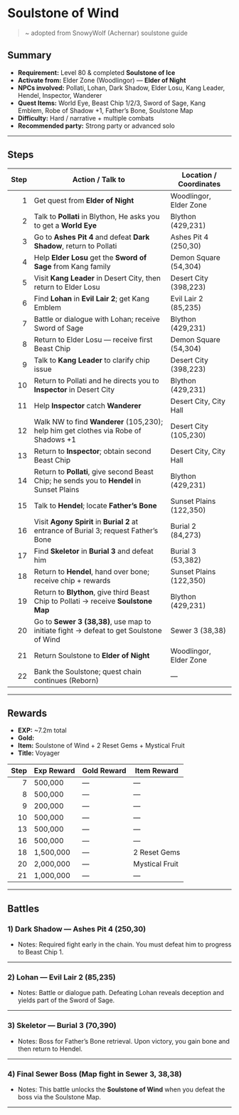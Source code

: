 # Soulstone of Wind

> ~ adopted from SnowyWolf (Achernar) soulstone guide

## Summary
- **Requirement:** Level 80 & completed **Soulstone of Ice**  
- **Activate from:** Elder Zone (Woodlingor) — **Elder of Night**  
- **NPCs involved:** Pollati, Lohan, Dark Shadow, Elder Losu, Kang Leader, Hendel, Inspector, Wanderer  
- **Quest Items:** World Eye, Beast Chip 1/2/3, Sword of Sage, Kang Emblem, Robe of Shadow +1, Father’s Bone, Soulstone Map  
- **Difficulty:** Hard / narrative + multiple combats  
- **Recommended party:** Strong party or advanced solo

---

## Steps

| Step | Action / Talk to                                                                           | Location / Coordinates  |
| ---: | ------------------------------------------------------------------------------------------ | ----------------------- |
|    1 | Get quest from **Elder of Night**                                                          | Woodlingor, Elder Zone  |
|    2 | Talk to **Pollati** in Blython, He asks you to get a **World Eye**                         | Blython (429,231)       |
|    3 | Go to **Ashes Pit 4** and defeat **Dark Shadow**, return to Pollati                        | Ashes Pit 4 (250,30)    |
|    4 | Help **Elder Losu** get the **Sword of Sage** from Kang family                             | Demon Square (54,304)   |
|    5 | Visit **Kang Leader** in Desert City, then return to Elder Losu                            | Desert City (398,223)   |
|    6 | Find **Lohan** in **Evil Lair 2**; get Kang Emblem                                         | Evil Lair 2 (85,235)    |
|    7 | Battle or dialogue with Lohan; receive Sword of Sage                                       | Blython (429,231)       |
|    8 | Return to Elder Losu — receive first Beast Chip                                            | Demon Square (54,304)   |
|    9 | Talk to **Kang Leader** to clarify chip issue                                              | Desert City (398,223)   |
|   10 | Return to Pollati and he directs you to **Inspector** in Desert City                       | Blython (429,231)       |
|   11 | Help **Inspector** catch **Wanderer**                                                      | Desert City, City Hall  |
|   12 | Walk NW to find **Wanderer** (105,230); help him get clothes via Robe of Shadows +1        | Desert City (105,230)   |
|   13 | Return to **Inspector**; obtain second Beast Chip                                          | Desert City, City Hall  |
|   14 | Return to **Pollati**, give second Beast Chip; he sends you to **Hendel** in Sunset Plains | Blython (429,231)       |
|   15 | Talk to **Hendel**; locate **Father’s Bone**                                               | Sunset Plains (122,350) |
|   16 | Visit **Agony Spirit** in **Burial 2** at entrance of Burial 3; request Father’s Bone      | Burial 2 (84,273)       |
|   17 | Find **Skeletor** in **Burial 3** and defeat him                                           | Burial 3 (53,382)       |
|   18 | Return to **Hendel**, hand over bone; receive chip + rewards                               | Sunset Plains (122,350) |
|   19 | Return to **Blython**, give third Beast Chip to Pollati → receive **Soulstone Map**        | Blython (429,231)       |
|   20 | Go to **Sewer 3 (38,38)**, use map to initiate fight → defeat to get Soulstone of Wind     | Sewer 3 (38,38)         |
|   21 | Return Soulstone to **Elder of Night**                                                     | Woodlingor, Elder Zone  |
|   22 | Bank the Soulstone; quest chain continues (Reborn)                                         | —                       |

---

## Rewards
- **EXP:** ~7.2m total  
- **Gold:** 
- **Item:** Soulstone of Wind + 2 Reset Gems + Mystical Fruit  
- **Title:** Voyager  

| Step | Exp Reward | Gold Reward | Item Reward    |
| ---: | ---------- | ----------- | -------------- |
|    7 | 500,000    | —           | —              |
|    8 | 500,000    | —           | —              |
|    9 | 200,000    | —           | —              |
|   10 | 500,000    | —           | —              |
|   13 | 500,000    | —           | —              |
|   16 | 500,000    | —           | —              |
|   18 | 1,500,000  | —           | 2 Reset Gems   |
|   20 | 2,000,000  | —           | Mystical Fruit |
|   21 | 1,000,000  | —           | —              |

---

## Battles

### 1) Dark Shadow — Ashes Pit 4 (250,30)

- Notes: Required fight early in the chain. You must defeat him to progress to Beast Chip 1.

---

### 2) Lohan — Evil Lair 2 (85,235)

- Notes: Battle or dialogue path. Defeating Lohan reveals deception and yields part of the Sword of Sage.

---

### 3) Skeletor — Burial 3 (70,390)

- Notes: Boss for Father’s Bone retrieval. Upon victory, you gain bone and then return to Hendel.

---

### 4) Final Sewer Boss (Map fight in Sewer 3, 38,38)

- Notes: This battle unlocks the **Soulstone of Wind** when you defeat the boss via the Soulstone Map.

---
